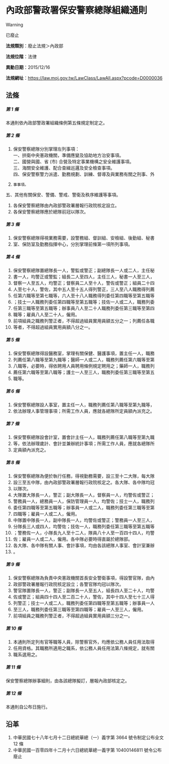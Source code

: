 # 內政部警政署保安警察總隊組織通則


> [!WARNING]
> 已廢止


**法規類別**：廢止法規＞內政部

**法規位階**：法律

**異動日期**：2015/12/16  

**法規網址**：https://law.moj.gov.tw/LawClass/LawAll.aspx?pcode=D0000036



## 法條
##### 第 1 條
本通則依內政部警政署組織條例第五條規定制定之。

##### 第 2 條
1. 保安警察總隊分別掌理左列事項：  
一、拱衛中央憲政機關，準備應變及協助地方治安事項。  
二、國營與國、省 (市) 合營及特定事業機構之安全維護事項。  
三、海關安全維護、配合查緝巡邏及安全檢查事項。  
四、保安警察警力派遣、勤務規劃、訓練、督導及與業務有關之刑事、外
1.     事事項。  
五、其他有關保安、警備、警戒、警衛及秩序維護等事項。
1. 各保安警察總隊由內政部警政署層報行政院核定設立。
1. 各保安警察總隊應於總隊前冠以隊次。

##### 第 3 條
1. 保安警察總隊得視業務需要，設警務組、督訓組、安檢組、後勤組、秘書
1. 室、保防室及勤務指揮中心，分別掌理前條第一項所列事項。

##### 第 4 條
1. 保安警察總隊置總隊長一人，警監或警正；副總隊長一人或二人，主任秘
1. 書一人，均警正或警監；組長二人至四人，主任三人，秘書一人至三人，
1. 督察一人至五人，均警正；督察員二人至十人，警佐或警正；組員二十四
1. 人至七十人，警佐，其中五人至十五人得列警正，三人至八人職務得列薦
1. 任第六職等至第七職等，六人至十八人職務得列委任第四職等至第五職等
1. ；技士一人職務列委任第四職等至第五職等；技佐一人或二人，職務列委
1. 任第三職等至第五職等；辦事員八人至二十人職務列委任第三職等至第四
1. 職等；雇員八人至二十人，僱用。
1. 前項組員之職務列警正者，不得超過組員實用員額五分之一；列薦任各職
1. 等者，不得超過組員實用員額八分之一。

##### 第 5 條
1. 保安警察總隊得設醫務室，掌理有關保健、醫護事項，置主任一人，職務
1. 列薦任第八職等至第九職等；醫師一人或二人，職務列薦任第六職等至第
1. 八職等，必要時，得依聘用人員聘用條例規定聘用之；藥師一人，職務列
1. 薦任第六職等至第八職等；護士一人至三人，職務列委任第三職等至第五
1. 職等。

##### 第 6 條
1. 保安警察總隊設人事室，置主任一人，職務列薦任第八職等至第九職等，
1. 依法辦理人事管理事項；所需工作人員，應就各總隊所定員額內派充之。

##### 第 7 條
1. 保安警察總隊設會計室，置會計主任一人，職務列薦任第八職等至第九職
1. 等，依法辦理歲計、會計並兼辦統計事項；所需工作人員，應就各總隊所
1. 定員額內派充之。

##### 第 8 條
1. 保安警察總隊為便於執行任務，得視勤務需要，設三至十二大隊，每大隊
1. 設三至五中隊，由內政部警政署層報行政院核定之。各大隊、各中隊均冠
1. 以隊次。
1. 大隊置大隊長一人，警正；副大隊長一人，督察員一人，均警佐或警正；
1. 警務員一人，總務員一人，保防管理員一人，均警佐；技士一人，職務列
1. 委任第四職等至第五職等；辦事員一人或二人，職務列委任第三職等至第
1. 四職等；雇員一人或二人，僱用。
1. 中隊置中隊長一人，副中隊長一人，均警佐或警正；警務員一人至三人，
1. 分隊長三人或四人，均警佐；技佐一人，職務列委任第三職等至第五職等
1. ；警務佐一人，小隊長九人至十二人，隊員八十人至一百四十四人，均警
1. 佐；雇員一人或二人，僱用。各中隊必要時得直屬於總隊部。
1. 各大隊、各中隊有關人事、會計事項，均由各該總隊人事室、會計室兼辦
1. 。

##### 第 9 條
1. 保安警察總隊為負責中央憲政機關首長安全警衛事項，得設警官隊，由內
1. 政部警政署層報行政院核定設立；各警官隊均冠以隊次。
1. 警官隊置隊長一人，警正；副隊長一人至五人，組長四人至二十人，均警
1. 佐或警正；組員四十四人至二百二十人，警佐，其中十四人至七十三人得
1. 列警正；技士一人或二人，職務列委任第四職等至第五職等；辦事員一人
1. 至三人，職務列委任第三職等至第四職等；雇員一人至三人，僱用。
1. 前項組員之職務列警正者，不得超過組員實用員額三分之一。

##### 第 10 條
1. 本通則所定列有官等職等人員，除警察官外，均應依公務人員任用法取得
1. 任用資格。其職務所適用之職系，依公務人員任用法第八條規定，就有關
1. 職系選用之。

##### 第 11 條
保安警察總隊辦事細則，由各該總隊擬訂，層報內政部核定之。

##### 第 12 條
本通則自公布日施行。

## 沿革
1. 中華民國七十八年七月十二日總統華總（一）義字第 3664 號令制定公布全文 12 條
1. 中華民國一百零四年十二月十六日總統華總一義字第 10400146811  號令公布廢止
